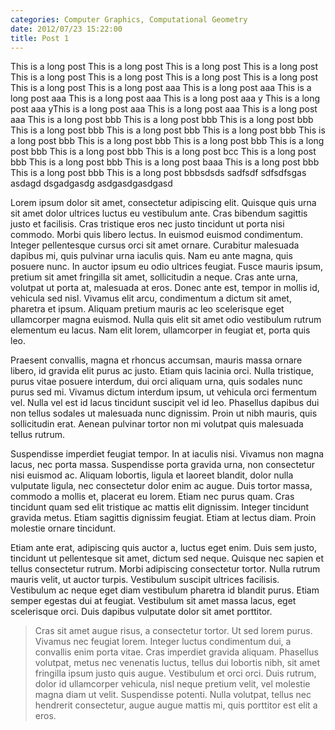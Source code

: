 ```yaml
---
categories: Computer Graphics, Computational Geometry
date: 2012/07/23 15:22:00
title: Post 1
---
```

This is a long post
This is a long post
This is a long post
This is a long post
This is a long post
This is a long post
This is a long post
This is a long post
This is a long post
This is a long post aaa
This is a long post aaa
This is a long post aaa
This is a long post aaa
This is a long post aaa
y
This is a long post aaa
yThis is a long post aaa
This is a long post aaa
This is a long post aaa
This is a long post bbb
This is a long post bbb
This is a long post bbb
This is a long post bbb
This is a long post bbb
This is a long post bbb
This is a long post bbb
This is a long post bbb
This is a long post bbb
This is a long post bbb
This is a long post bbb
This is a long post bcc
This is a long post bbb
This is a long post bbb
This is a long post baaa
This is a long post bbb
This is a long post bbb
This is a long post bbbsdsds
sadfsdf
sdfsdfsgas
asdagd
dsgadgasdg
asdgasdgasdgasd


Lorem ipsum dolor sit amet, consectetur adipiscing elit. Quisque quis urna sit amet dolor ultrices luctus eu vestibulum ante. Cras bibendum sagittis justo et facilisis. Cras tristique eros nec justo tincidunt ut porta nisi commodo. Morbi quis libero lectus. In euismod euismod condimentum. Integer pellentesque cursus orci sit amet ornare. Curabitur malesuada dapibus mi, quis pulvinar urna iaculis quis. Nam eu ante magna, quis posuere nunc. In auctor ipsum eu odio ultrices feugiat. Fusce mauris ipsum, pretium sit amet fringilla sit amet, sollicitudin a neque. Cras ante urna, volutpat ut porta at, malesuada at eros. Donec ante est, tempor in mollis id, vehicula sed nisl. Vivamus elit arcu, condimentum a dictum sit amet, pharetra et ipsum. Aliquam pretium mauris ac leo scelerisque eget ullamcorper magna euismod. Nulla quis elit sit amet odio vestibulum rutrum elementum eu lacus. Nam elit lorem, ullamcorper in feugiat et, porta quis leo.

Praesent convallis, magna et rhoncus accumsan, mauris massa ornare libero, id gravida elit purus ac justo. Etiam quis lacinia orci. Nulla tristique, purus vitae posuere interdum, dui orci aliquam urna, quis sodales nunc purus sed mi. Vivamus dictum interdum ipsum, ut vehicula orci fermentum vel. Nulla vel est id lacus tincidunt suscipit vel id leo. Phasellus dapibus dui non tellus sodales ut malesuada nunc dignissim. Proin ut nibh mauris, quis sollicitudin erat. Aenean pulvinar tortor non mi volutpat quis malesuada tellus rutrum.

Suspendisse imperdiet feugiat tempor. In at iaculis nisi. Vivamus non magna lacus, nec porta massa. Suspendisse porta gravida urna, non consectetur nisi euismod ac. Aliquam lobortis, ligula et laoreet blandit, dolor nulla vulputate ligula, nec consectetur dolor enim ac augue. Duis tortor massa, commodo a mollis et, placerat eu lorem. Etiam nec purus quam. Cras tincidunt quam sed elit tristique ac mattis elit dignissim. Integer tincidunt gravida metus. Etiam sagittis dignissim feugiat. Etiam at lectus diam. Proin molestie ornare tincidunt.

Etiam ante erat, adipiscing quis auctor a, luctus eget enim. Duis sem justo, tincidunt ut pellentesque sit amet, dictum sed neque. Quisque nec sapien et tellus consectetur rutrum. Morbi adipiscing consectetur tortor. Nulla rutrum mauris velit, ut auctor turpis. Vestibulum suscipit ultrices facilisis. Vestibulum ac neque eget diam vestibulum pharetra id blandit purus. Etiam semper egestas dui at feugiat. Vestibulum sit amet massa lacus, eget scelerisque orci. Duis dapibus vulputate dolor sit amet porttitor.

> Cras sit amet augue risus, a consectetur tortor. Ut sed lorem purus. Vivamus nec feugiat lorem. Integer luctus condimentum dui, a convallis enim porta vitae. Cras imperdiet gravida aliquam. Phasellus volutpat, metus nec venenatis luctus, tellus dui lobortis nibh, sit amet fringilla ipsum justo quis augue. Vestibulum et orci orci. Duis rutrum, dolor id ullamcorper vehicula, nisl neque pretium velit, vel molestie magna diam ut velit. Suspendisse potenti. Nulla volutpat, tellus nec hendrerit consectetur, augue augue mattis mi, quis porttitor est elit a eros. 
